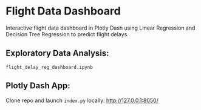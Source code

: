 # Flight Data Dashboard
Interactive flight data dashboard in Plotly Dash using Linear Regression and Decision Tree Regression to predict flight delays.

## Exploratory Data Analysis:
`flight_delay_reg_dashboard.ipynb`

## Plotly Dash App:
Clone repo and launch `index.py` locally: http://127.0.0.1:8050/



